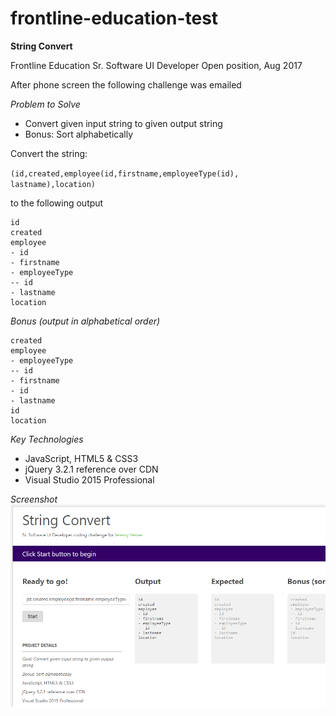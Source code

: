 # frontline-education-test

**String Convert**

Frontline Education
Sr. Software UI Developer
Open position, Aug 2017

After phone screen the following challenge was emailed

>>>
*Problem to Solve*

- Convert given input string to given output string
- Bonus: Sort alphabetically

Convert the string:

`(id,created,employee(id,firstname,employeeType(id), lastname),location)`

to the following output
```
id
created
employee
- id
- firstname
- employeeType
-- id
- lastname
location
```
*Bonus (output in alphabetical order)*
```
created
employee
- employeeType
-- id
- firstname
- id
- lastname
id
location
```
>>>

*Key Technologies*
- JavaScript, HTML5 &amp; CSS3
- jQuery 3.2.1 reference over CDN
- Visual Studio 2015 Professional


*Screenshot*
![People Search Application][appscreenshot]

[appscreenshot]: https://github.com/SushiGuy/frontline-education-test/blob/master/screenshot.PNG?raw=true "Web App Screenshot"
